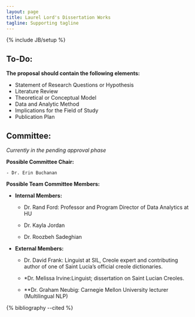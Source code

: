 ```yaml
---
layout: page
title: Laurel Lord's Dissertation Works
tagline: Supporting tagline
---
```

{% include JB/setup %}


## To-Do:

**The proposal should contain the following elements:**

- Statement of Research Questions or Hypothesis
- Literature Review
- Theoretical or Conceptual Model
- Data and Analytic Method
- Implications for the Field of Study
- Publication Plan


## Committee: 

*Currently in the pending approval phase*

**Possible Committee Chair:**

    - Dr. Erin Buchanan

**Possible Team Committee Members:**  


- **Internal Members:**
    - Dr. Rand Ford: Professor and Program Director of Data Analytics at HU

    - Dr. Kayla Jordan

    - Dr. Roozbeh Sadeghian


- **External Members:** 

    - Dr. David Frank: Linguist at SIL, Creole expert and contributing author of one of Saint Lucia’s official creole dictionaries.

    - *Dr. Melissa Irvine:Linguist; dissertation on Saint Lucian Creoles.

    - **Dr. Graham Neubig: Carnegie Mellon University lecturer (Multilingual NLP)


{% bibliography --cited %}